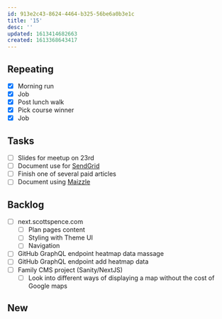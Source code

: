 ```yaml
---
id: 913e2c43-8624-4464-b325-56be6a0b3e1c
title: '15'
desc: ''
updated: 1613414682663
created: 1613368643417
---
```


## Repeating

- [x] Morning run
- [x] Job
- [x] Post lunch walk
- [x] Pick course winner
- [x] Job

## Tasks

- [ ] Slides for meetup on 23rd
- [ ] Document use for [SendGrid]
- [ ] Finish one of several paid articles
- [ ] Document using [Maizzle]

## Backlog

- [ ] next.scottspence.com
  - [ ] Plan pages content
  - [ ] Styling with Theme UI
  - [ ] Navigation
- [ ] GitHub GraphQL endpoint heatmap data massage
- [ ] GitHub GraphQL endpoint add heatmap data
- [ ] Family CMS project (Sanity/NextJS)
  - [ ] Look into different ways of displaying a map without the cost
        of Google maps

## New

<!-- Links -->

[maizzle]: https://maizzle.com/
[sendgrid]: https://app.sendgrid.com
